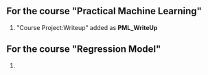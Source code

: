 
## For the course "Practical Machine Learning"
  1. "Course Project:Writeup" added as **PML_WriteUp**


## For the course "Regression Model"
  1. 
  

